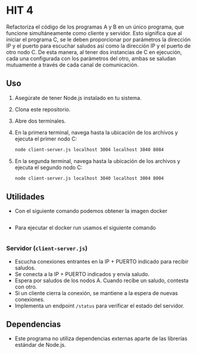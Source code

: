 # HIT 4

Refactoriza el código de los programas A y B en un único programa, que funcione simultáneamente como cliente y servidor. Esto significa que al iniciar el programa C, se le deben proporcionar por parámetros la dirección IP y el puerto para escuchar saludos así como la dirección IP y el puerto de otro nodo C. De esta manera, al tener dos instancias de C en ejecución, cada una configurada con los parámetros del otro, ambas se saludan mutuamente a través de cada canal de comunicación.

## Uso

1. Asegúrate de tener Node.js instalado en tu sistema.
2. Clona este repositorio.
3. Abre dos terminales.
4. En la primera terminal, navega hasta la ubicación de los archivos y ejecuta el primer nodo C:

    ```bash
    node client-server.js localhost 3004 localhost 3040 8084
    ```

5. En la segunda terminal, navega hasta la ubicación de los archivos y ejecuta el segundo nodo C:

    ```bash
    node client-server.js localhost 3040 localhost 3004 8004
    ```

## Utilidades
-  Con el siguiente comando podemos obtener la imagen docker

```docker pull fedesin31/server-clientej4
```
-  Para ejecutar el docker run usamos el siguiente comando

```docker run -ti --rm server-clientej4:server-clientej4 client-server.js 172.17.0.2 3002 localhost 3001 3003
```

### Servidor (`client-server.js`)

-   Escucha conexiones entrantes en la IP + PUERTO indicado para recibir saludos.
-   Se conecta a la IP + PUERTO indicados y envía saludo.
-   Espera por saludos de los nodos A. Cuando recibe un saludo, contesta con otro.
-   Si un cliente cierra la conexión, se mantiene a la espera de nuevas conexiones.
-   Implementa un endpoint `/status` para verificar el estado del servidor.

## Dependencias

-   Este programa no utiliza dependencias externas aparte de las librerías estándar de Node.js.
